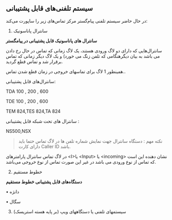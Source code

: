 ﻿## سیستم تلفنی‌های قابل پشتیبانی

در حال حاضر سیستم تلفنی پیام‌گستر مرکز تماس‌های زیر را ساپورت می‌کند:

1.	سانترال پاناسونیک


**سانترال های پاناسونیک قابل پشتیبانی در پیامگستر**

سانترال‌هایی که دارای دو لاگ ورودی هستند،  یک لاگ زمانی که تماس در حال رخ دادن می باشد به بیان دیگرهنگامی که تلفن زنگ می خورد) و یک لاگ دیگر زمانی که تماس برقرار شد و تماس قطع گردید.

همینطور  1 لاگ برای تماسهای خروجی در زمان قطع شدن تماس..

 سانترال‌های قابل پشتیبانی:

TDA  100 , 200 , 600

TDE  100 , 200 , 600

TEM  824,TES  824,TA 824

سانترال های تحت شبکه قابل پشتیبانی  :

NS500,NSX

> نکته مهم : دستگاه سانترال جهت نمایش شماره تلفن ها در لاگ تماس حتما باید دارای کارت Caller ID باشد.

در لاگ تماس سانترال پارامترهای <I\>یا <Input\> یا <incoming\> نشان دهنده این است که تماس از نوع ورودی می باشد در غیر این صورت تماس از نوع خروجی می‌باشد.

2.	خطوط مستقیم

**دستگاه‌های قابل پشتیبانی خطوط مستقیم**

•	دانژه

•	سگال


3.	سیستمهای تلفنی یا دستگاههای ویپ (بر پایه هسته استریسک)

